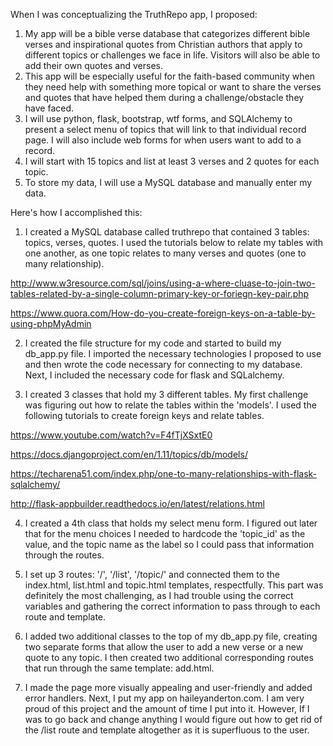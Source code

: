 When I was conceptualizing the TruthRepo app, I proposed:

1. My app will be a bible verse database that categorizes different bible verses and inspirational quotes from Christian authors that apply to different topics or challenges we face in life. Visitors will also be able to add their own quotes and verses.
2. This app will be especially useful for the faith-based community when they need help with something more topical or want to share the verses and quotes that have helped them during a challenge/obstacle they have faced.
3. I will use python, flask, bootstrap, wtf forms, and SQLAlchemy to present a select menu of topics that will link to that individual record page. I will also include web forms for when users want to add to a record.
4. I will start with 15 topics and list at least 3 verses and 2 quotes for each topic.
5. To store my data, I will use a MySQL database and manually enter my data.

Here's how I accomplished this:

1. I created a MySQL database called truthrepo that contained 3 tables: topics, verses, quotes. I used the tutorials below to relate my tables with one another, as one topic relates to many verses and quotes (one to many relationship).

http://www.w3resource.com/sql/joins/using-a-where-cluase-to-join-two-tables-related-by-a-single-column-primary-key-or-foriegn-key-pair.php

https://www.quora.com/How-do-you-create-foreign-keys-on-a-table-by-using-phpMyAdmin

2. I created the file structure for my code and started to build my db_app.py file. I imported the necessary technologies I proposed to use and then wrote the code necessary for connecting to my database. Next, I included the necessary code for flask and SQLalchemy.

3. I created 3 classes that hold my 3 different tables. My first challenge was figuring out how to relate the tables within the 'models'. I used the following tutorials to create foreign keys and relate tables.

https://www.youtube.com/watch?v=F4fTjXSxtE0

https://docs.djangoproject.com/en/1.11/topics/db/models/

https://techarena51.com/index.php/one-to-many-relationships-with-flask-sqlalchemy/

http://flask-appbuilder.readthedocs.io/en/latest/relations.html

4. I created a 4th class that holds my select menu form. I figured out later that for the menu choices I needed to hardcode the 'topic_id' as the value, and the topic name as the label so I could pass that information through the routes.

5. I set up 3 routes: '/', '/list', '/topic/<id>' and connected them to the index.html, list.html and topic.html templates, respectfully. This part was definitely the most challenging, as I had trouble using the correct variables and gathering the correct information to pass through to each route and template.

6. I added two additional classes to the top of my db_app.py file, creating two separate forms that allow the user to add a new verse or a new quote to any topic. I then created two additional corresponding routes that run through the same template: add.html.

7. I made the page more visually appealing and user-friendly and added error handlers. Next, I put my app on haileyanderton.com. I am very proud of this project and the amount of time I put into it. However, If I was to go back and change anything I would figure out how to get rid of the /list route and template altogether as it is superfluous to the user.
